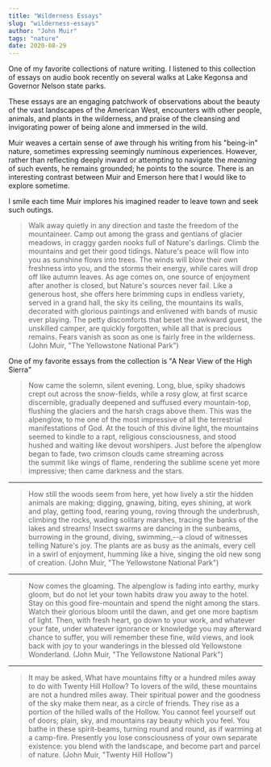 ```yaml
---
title: "Wilderness Essays"
slug: "wilderness-essays"
author: "John Muir"
tags: "nature"
date: 2020-08-29
---
```


One of my favorite collections of nature writing. I listened to this collection of essays on audio book recently on several 
walks at Lake Kegonsa and Governor Nelson state parks.  

These essays are an engaging patchwork of observations about the beauty of the vast landscapes 
of the American West, encounters with other people, animals, and plants in the wilderness, 
and praise of the cleansing and invigorating power of being alone and immersed in the wild.

Muir weaves a certain sense of awe through his writing from his "being-in" nature, sometimes 
expressing seemingly numinous experiences. However, rather than reflecting deeply inward 
or attempting to navigate the _meaning_ of such events, he remains grounded; he points to the source.
There is an interesting contrast between Muir and Emerson here that I would like to explore sometime. 

I smile each time Muir implores his imagined reader to leave town and seek such outings.


> Walk away quietly in any direction and taste the freedom of the mountaineer. Camp out 
> among the grass and gentians of glacier meadows, in craggy garden nooks full of Nature's 
> darlings. Climb the mountains and get their good tidings. Nature's peace will flow into you 
> as sunshine flows into trees. The winds will blow their own freshness into you, and the 
> storms their energy, while cares will drop off like autumn leaves. As age comes on, one 
> source of enjoyment after another is closed, but Nature's sources never fail. Like a generous 
> host, she offers here brimming cups in endless variety, served in a grand hall, the sky its 
> ceiling, the mountains its walls, decorated with glorious paintings and enlivened with bands 
> of music ever playing. The petty discomforts that beset the awkward guest, the unskilled camper, 
> are quickly forgotten, while all that is precious remains. Fears vanish as soon as one is fairly 
> free in the wilderness.  
> (John Muir, "The Yellowstone National Park")


One of my favorite essays from the collection is "A Near View of the High Sierra"


> Now came the solemn, silent evening. Long, blue, spiky shadows crept out across the snow-fields, 
> while a rosy glow, at first scarce discernible, gradually deepened and suffused every mountain-top, 
> flushing the glaciers and the harsh crags above them. This was the alpenglow, to me one of the 
> most impressive of all the terrestrial manifestations of God. At the touch of this divine light, 
> the mountains seemed to kindle to a rapt, religious consciousness, and stood hushed and waiting like 
> devout worshipers. Just before the alpenglow began to fade, two crimson clouds came streaming across  
> the summit like wings of flame, rendering the sublime scene yet more impressive; then came darkness 
> and the stars.

---

> How still the woods seem from here, yet how lively a stir the hidden animals are making; digging, 
> gnawing, biting, eyes shining, at work and play, getting food, rearing young, roving through the 
> underbrush, climbing the rocks, wading solitary marshes, tracing the banks of the lakes and streams! 
> Insect swarms are dancing in the sunbeams, burrowing in the ground, diving, swimming,--a cloud of 
> witnesses telling Nature's joy. The plants are as busy as the animals, every cell in a swirl of 
> enjoyment, humming like a hive, singing the old new song of creation.
> (John Muir, "The Yellowstone National Park")

---

> Now comes the gloaming. The alpenglow is fading into earthy, murky gloom, but do not let your 
> town habits draw you away to the hotel. Stay on this good fire-mountain and spend the night 
> among the stars. Watch their glorious bloom until the dawn, and get one more baptism of light. 
> Then, with fresh heart, go down to your work, and whatever your fate, under whatever ignorance or 
> knowledge you may afterward chance to suffer, you will remember these fine, wild views, and look 
> back with joy to your wanderings in the blessed old Yellowstone Wonderland.
> (John Muir, "The Yellowstone National Park")
 
---
 
> It may be asked, What have mountains fifty or a hundred miles away to do with Twenty Hill Hollow? 
> To lovers of the wild, these mountains are not a hundred miles away. Their spiritual power and the 
> goodness of the sky make them near, as a circle of friends. They rise as a portion of the hilled 
> walls of the Hollow. You cannot feel yourself out of doors; plain, sky, and mountains ray beauty 
> which you feel. You bathe in these spirit-beams, turning round and round, as if warming at a 
> camp-fire. Presently you lose consciousness of your own separate existence: you blend with the 
> landscape, and become part and parcel of nature.
> (John Muir, "Twenty Hill Hollow")
